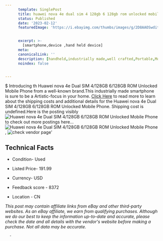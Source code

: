 ```yaml
---
      template: SinglePost
      title: huawei nova 4e dual sim 4 128gb 6 128gb rom unlocked mobile phone
      status: Published
      date: '2023-02-12'
      featuredImage: 'https://i.ebayimg.com/thumbs/images/g/2D8AAOSwdithuaZI/s-l225.jpg'
       

      excerpt: >-
        [smartphone,device ,hand held device]
      meta:
      canonicalLink: ''
      description: [handheld,industrially made,well crafted,Portable,Mobile,Compact,Convenient,Lightweight,Maneuverable,Man-portable,Miniature,Carriable,Hand-held,Light,Holdable,Transportable,Mobile device,Pocket-sized,On-the-go,Wireless,Cordless,Compact size,Convenient size, smartphone,device ,hand held device]
      noindex: false
      

---
```

$
      Introducing th Huawei nova 4e Dual SIM 4/128GB 6/128GB ROM Unlocked Mobile Phone from a well-known brand.This industrially made smartphone is sure to be a Artistic-focus in your home. [Click Here](https://www.ebay.com/itm/185215355381?hash=item2b1fb209f5%3Ag%3A2D8AAOSwdithuaZI&mkevt=1&mkcid=1&mkrid=711-53200-19255-0&campid=%253CePNCampaignId%253E&customid=%253CreferenceId%253E&toolid=10049) to read more to learn about the shipping costs and additional details for the Huawei nova 4e Dual SIM 4/128GB 6/128GB ROM Unlocked Mobile Phone. Shipping cost is undefined.Here is the posting visibly ![Huawei nova 4e Dual SIM 4/128GB 6/128GB ROM Unlocked Mobile Phone](https://i.ebayimg.com/thumbs/images/g/2D8AAOSwdithuaZI/s-l225.jpg) to check out more postings here... ![Huawei nova 4e Dual SIM 4/128GB 6/128GB ROM Unlocked Mobile Phone](https://i.ebayimg.com/images/g/2D8AAOSwdithuaZI/s-l1200.jpg), ![check vendor page](https://origin-galleryplus.ebayimg.com/ws/web/185215355381_2_0_1/225x225.jpg,https://origin-galleryplus.ebayimg.com/ws/web/185215355381_3_0_1/225x225.jpg,https://origin-galleryplus.ebayimg.com/ws/web/185215355381_4_0_1/225x225.jpg)'

      

 ## Technical Facts 



     
      

 - Condition- Used 


      

 - Listed Price- 191.99 


      

 - Currency- USD 


      

 - Feedback score - 8372 


      

 - Location - CN 


      
      

 *_This post may contain affiliate links from eBay and other third-party websites. As an eBay affiliate, we earn from qualifying purchases. Although we do our best to keep the information up-to-date and accurate, please check the date and all details with the vendor's website before making a purchase. Not all data may be accurate._*




      -
